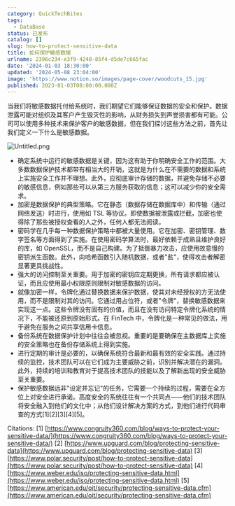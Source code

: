 ```yaml
---
category: QuickTechBites
tags:
  - DataBase
status: 已发布
catalog: []
slug: how-to-protect-sensitive-data
title: 如何保护敏感数据
urlname: 2396c234-e3f9-4248-85f4-d5de7c665fac
date: '2024-01-03 18:30:00'
updated: '2024-05-08 23:04:00'
image: 'https://www.notion.so/images/page-cover/woodcuts_15.jpg'
published: 2023-01-03T08:00:00.000Z
---
```


当我们将敏感数据托付给系统时，我们期望它们能够保证数据的安全和保护。数据泄露可能对组织及其客户产生毁灭性的影响，从财务损失到声誉损害都有可能。公司可以使用多种技术来保护客户的敏感数据，但在我们探讨这些方法之前，首先让我们定义一下什么是敏感数据。


![Untitled.png](https://prod-files-secure.s3.us-west-2.amazonaws.com/5d24fe63-e567-4804-86f9-9fdc62e13082/aa7e6578-50d6-4f37-a4e4-28071bd0fba3/Untitled.png?X-Amz-Algorithm=AWS4-HMAC-SHA256&X-Amz-Content-Sha256=UNSIGNED-PAYLOAD&X-Amz-Credential=ASIAZI2LB466VRKOHWIV%2F20250330%2Fus-west-2%2Fs3%2Faws4_request&X-Amz-Date=20250330T213236Z&X-Amz-Expires=3600&X-Amz-Security-Token=IQoJb3JpZ2luX2VjEC0aCXVzLXdlc3QtMiJHMEUCIHeNCcncGmqzb6agjpAte0PD0OUiK765Ju4FCjp9BAr%2BAiEApT20UnNyKbqFQ27OrH9M1PnjbbQw5ev7To8LkKuKYh0qiAQIlv%2F%2F%2F%2F%2F%2F%2F%2F%2F%2FARAAGgw2Mzc0MjMxODM4MDUiDGc8AtpaLRK%2F6wYQ%2FircAxJU6NL5hxjTUSHeF4F1XRf%2FGjec%2Bx%2BgE9BHVX9UPi3jUkLvH2nPDMYMQroaFF4twcQKF7vPbjH0TYnF7%2FliEKs5xbrRl%2BQipxI3%2FFkw4Ne88kFvuy5MHucCtS%2FbqKZhuYCzd5QM07RrUPgbOXbNEw0MVfyJgMkUy5pSwqTrE8957y%2FH6QFgPjrF73iiHx%2FLRbaKKUeGAtiKxJoRFtgvOaC1GCWUnjzO2%2BXGTqO3QY0Jec4YcWA9%2BYPilbk3R%2FkZjKKNiW6hpG8YrrXXvpKl%2B%2FLZqg3V1KYadtwyzIfMhRI9sokcwHUeZFYK0rSHbOoa2rZAthWW9WC01f0z66mecQmLopLn6S7lbPrPT4ziHaS9EhPEKHOAndlEcn0yD%2FgnVlMCjfsdOnYp6AnCrih5Kz4eTkjEc4aNQPVx83acmDN%2BLEQ4HyxiLgXYT4xewdyMJWDygwGhOsLwPHPsfvT24Lax62MKVxEwg8%2BEi%2B1Mh33Ma4cYf5g7tdubjEy5nxRrLSc20aLDIHHFLD2j3gdhz4mvp9%2Fr8fAn5ojcraRRoF1JohwOf7p4pNtu2bk8uqcUgm2ylL8gTXhDxW6Gq0pnpr4OY98l%2FThFK1dy1ioisqJoyyQNtSKukwhQID5CMN%2FWpr8GOqUB19B7ZZOCOYGlBDYU7PTCLotyCFoW93A0J8YoK6gjEFLfckwFELg8w4D8fd27C5QmaNRsiC4%2FGPdki2b2fAvmSrS%2BKuLmNx0Oqh0Klod5A8B2Co8YuiZsMjoJZbC2kZ665jADqE%2F35DwGCRm8GmM95LVrAMs5mSvHB6j4q1r9R%2FNEUEzEBGIxl5x54gdGBbZSPDP%2BJnX8EfSKDLZ2%2BfcYdwWAY06B&X-Amz-Signature=86bfabaff60b5871e960f39e34e73ec47bd32646c0e3962d17198c190cfec763&X-Amz-SignedHeaders=host&x-id=GetObject)

- 确定系统中运行的敏感数据是关键，因为这有助于你明确安全工作的范围。大多数数据保护技术都带有相当大的开销，这就是为什么在不需要的数据和系统上实施安全工作并不理想。此外，应彻底审计存储的数据，并避免存储不必要的敏感信息，例如那些可以从第三方服务获取的信息；这可以减少你的安全需求。
- 加密是数据保护的典型策略。它在静态（数据存储在数据库中）和传输（通过网络发送）时进行，使用如 TSL 等协议。即使数据被泄露或拦截，加密也使得除了那些被授权查看的人之外，任何人都无法阅读。
- 密码学在几乎每一种数据保护策略中都被大量使用。它在加密、密钥管理、数字签名等方面得到了实施。在使用密码学算法时，最好依赖于成熟且维护良好的库，如 OpenSSL，而不是自己构建。为了抵御暴力攻击，应使用故意慢的密钥派生函数。此外，向哈希函数引入随机数据，或者"盐"，使得攻击者解密显著更具挑战性。
- 强大的访问控制至关重要。用于加密的密钥应定期更换，所有请求都应被认证，而且应使用最小权限原则限制对敏感数据的访问。
- 就像加密一样，令牌化通过替换数据来保护数据，使其对未经授权的方无法使用，而不是限制对其的访问。它通过用占位符，或者"令牌"，替换敏感数据来实现这一点。这些令牌没有固有的价值，而且在没有访问特定令牌化系统的情况下，不能被还原到原始形式。在 FinTech 中，令牌化是一种常见的做法，用于避免在服务之间共享信用卡信息。
- 备份系统在数据保护计划中往往会被忽视。重要的是要确保在主数据库上实施的安全策略也在备份存储系统上得到实施。
- 进行定期的审计是必要的，以确保系统符合最新和最有效的安全实践。通过持续的监控，技术团队可以在它们成为主要威胁之前，识别并解决潜在的漏洞。此外，持续的培训和教育对于提高技术团队的技能以及了解新出现的安全威胁至关重要。
- 保护敏感数据远非"设定并忘记"的任务，它需要一个持续的过程，需要在全方位上对安全进行承诺。高度安全的系统往往有一个共同点——他们的技术团队将安全融入到他们的文化中；从他们设计解决方案的方式，到他们进行代码审查的方式[1][2][3][4][5]。

Citations:
[1] [https://www.congruity360.com/blog/ways-to-protect-your-sensitive-data/](https://www.congruity360.com/blog/ways-to-protect-your-sensitive-data/)
[2] [https://www.upguard.com/blog/protecting-sensitive-data](https://www.upguard.com/blog/protecting-sensitive-data)
[3] [https://www.polar.security/post/how-to-protect-sensitive-data](https://www.polar.security/post/how-to-protect-sensitive-data)
[4] [https://www.weber.edu/iso/protecting-sensitive-data.html](https://www.weber.edu/iso/protecting-sensitive-data.html)
[5] [https://www.american.edu/oit/security/protecting-sensitive-data.cfm](https://www.american.edu/oit/security/protecting-sensitive-data.cfm)

